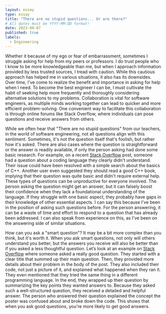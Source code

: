 ```yaml
---
layout: essay
type: essay
title: "There are no stupid questions... Or are there?"
# All dates must be YYYY-MM-DD format!
date: 2023-09-07
published: true
labels:
  - Engineering
---
```



Whether it because of my ego or fear of embarrassment, sometimes I struggle asking for help from my peers or professors. I do trust people who I know to be more knowledgeable than me, but when I approach information provided by less trusted sources, I tread with caution. While this cautious approach has helped me in various situations, it also has its downsides. Over time, I've come to realize the benefit and importance in asking for help when I need. To become the best engineer I can be, I must cultivate the habit of seeking help more frequently and thoroughly considering alternative solutions to my problems. Collaboration is vital for software engineers, as multiple minds working together can lead to quicker and more efficient problem-solving. One convenient way to facilitate this collaboration is through online forums like Stack Overflow, where individuals can pose questions and receive answers from others.

While we often hear that "There are no stupid questions" from our teachers, in the world of software engineering, not all questions align with this sentiment. Sometimes, it's not the question itself that's foolish, but rather how it's asked. There are also cases where the question is straightforward or the answer is readily available, if only the person asking had done some basic research. For example, on a recent [Stack Overflow](https://stackoverflow.com/questions/75250859/when-char-return-char-in-c) post, someone had a question about a coding language they clearly didn't understand. Their issue could have been resolved with a simple search about the basics of C++. Another user even suggested they should read a good C++ book, implying that their question was quite basic and didn't require external help. These types of questions can be unproductive for everyone involved. The person asking the question might get an answer, but it can falsely boost their confidence when they lack a foundational understanding of the language. If they struggle with one basic aspect, they probably have gaps in their knowledge of other essential aspects. I can say this because I've been in the position of asking such questions before. For the person answering, it can be a waste of time and effort to respond to a question that has already been addressed. I can also speak from experience on this, as I've been on the answering side of similar situations.

How can you ask a "smart question"? It may be a bit more complex than you think, but it's worth it. When you ask smart questions, not only will others understand you better, but the answers you receive will also be better than if you asked a less thoughtful question. Let’s look at an example on [Stack Overflow](https://stackoverflow.com/questions/11227809/why-is-processing-a-sorted-array-faster-than-processing-an-unsorted-array) where someone asked a really good question. They started with a clear title that summed up their main question. Then, they provided more details about their problem in the body of the post. They also included their code, not just a picture of it, and explained what happened when they ran it. They even mentioned that they tried the same thing in a different programming language. In the end, they wrapped up their question by summarizing the key points they wanted answers to. Because they asked such a well-structured question, they received a detailed and helpful answer. The person who answered their question explained the concept the poster was confused about and broke down the code. This shows that when you ask good questions, you're more likely to get good answers.
